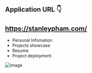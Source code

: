 ## Application URL 👇
## https://stanleypham.com/
* Personal Infomation
* Projects showcase
* Resume
* Project deployment


![image](https://user-images.githubusercontent.com/71564211/148509520-95c5e7b7-5b33-4cb5-9f4b-7da9964e0988.png)
